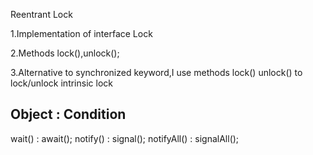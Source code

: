 Reentrant Lock

1.Implementation of interface Lock

2.Methods lock(),unlock();

3.Alternative to synchronized keyword,I use methods lock() unlock() to lock/unlock intrinsic lock

Object            :     Condition
--------------------------------------
wait()            :       await();
notify()          :       signal();
notifyAll()       :       signalAll();
